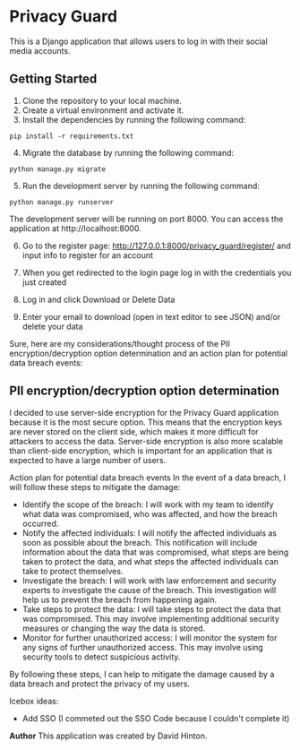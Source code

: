 # Privacy Guard

This is a Django application that allows users to log in with their social media accounts.

## Getting Started

1. Clone the repository to your local machine.
2. Create a virtual environment and activate it.
3. Install the dependencies by running the following command:

`pip install -r requirements.txt`


4. Migrate the database by running the following command:

`python manage.py migrate`


5. Run the development server by running the following command:

`python manage.py runserver`

The development server will be running on port 8000. You can access the application at http://localhost:8000.

6. Go to the register page: http://127.0.0.1:8000/privacy_guard/register/ and input info to register for an account

7. When you get redirected to the login page log in with the credentials you just created

8. Log in and click Download or Delete Data

9. Enter your email to download (open in text editor to see JSON) and/or delete your data


Sure, here are my considerations/thought process of the PII encryption/decryption option determination and an action plan for potential data breach events:

## PII encryption/decryption option determination
I decided to use server-side encryption for the Privacy Guard application because it is the most secure option. This means that the encryption keys are never stored on the client side, which makes it more difficult for attackers to access the data. Server-side encryption is also more scalable than client-side encryption, which is important for an application that is expected to have a large number of users.

Action plan for potential data breach events
In the event of a data breach, I will follow these steps to mitigate the damage:

- Identify the scope of the breach: I will work with my team to identify what data was compromised, who was affected, and how the breach occurred.
- Notify the affected individuals: I will notify the affected individuals as soon as possible about the breach. This notification will include information about the data that was compromised, what steps are being taken to protect the data, and what steps the affected individuals can take to protect themselves.
- Investigate the breach: I will work with law enforcement and security experts to investigate the cause of the breach. This investigation will help us to prevent the breach from happening again.
- Take steps to protect the data: I will take steps to protect the data that was compromised. This may involve implementing additional security measures or changing the way the data is stored.
- Monitor for further unauthorized access: I will monitor the system for any signs of further unauthorized access. This may involve using security tools to detect suspicious activity.

By following these steps, I can help to mitigate the damage caused by a data breach and protect the privacy of my users.

Icebox ideas:
 - Add SSO (I commeted out the SSO Code because I couldn't complete it)

**Author**
This application was created by David Hinton.
